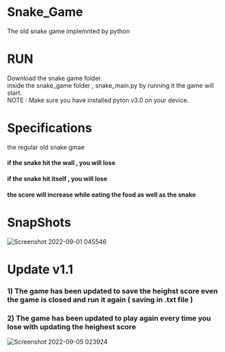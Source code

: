 # Snake_Game
The old snake game implemnted by python 

# RUN
Download the snake game folder.<br/>
inside the snake_game folder , snake_main.py by running it the game will start.<br/>
NOTE : Make sure you have installed pyton v3.0 on your device.<br/>

# Specifications 
the regular old snake gmae <br/>
#### if the snake hit the wall , you will lose <br/>
#### if the snake hit itself , you will lose <br/>
#### the score will increase while eating the food as well as the snake <br/>

# SnapShots

![Screenshot 2022-09-01 045546](https://user-images.githubusercontent.com/85132939/187822356-423ef3a5-f856-4b87-a686-785641a5a1df.png)<br/>
# Update v1.1
### 1) The game has been updated to save the heighst score even the game is closed and run it again ( saving in .txt file )<br/>
### 2) The game has been updated to play again every time you lose with updating the heighest score 

![Screenshot 2022-09-05 023924](https://user-images.githubusercontent.com/85132939/188340077-1e85ba92-27e5-4655-9b5c-3574560a8fde.png)
